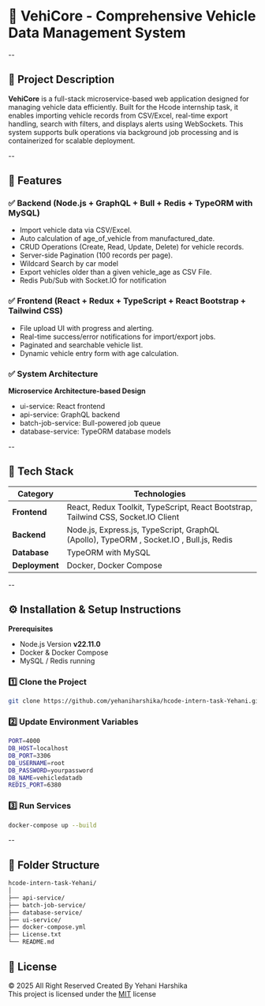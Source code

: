# 🚗 VehiCore - Comprehensive Vehicle Data Management System

--

## 📖 Project Description

**VehiCore**  is a full-stack microservice-based web application designed for managing vehicle data efficiently. Built for the Hcode internship task, it enables importing vehicle records from CSV/Excel, real-time export handling, search with filters, and displays alerts using WebSockets. This system supports bulk operations via background job processing and is containerized for scalable deployment.

--

## 🚀 Features

### ✅ Backend (Node.js + GraphQL + Bull + Redis + TypeORM with MySQL)
- Import vehicle data via CSV/Excel.
- Auto calculation of age_of_vehicle from manufactured_date.
- CRUD Operations (Create, Read, Update, Delete) for vehicle records.
- Server-side Pagination (100 records per page).
- Wildcard Search by car model 
- Export vehicles older than a given vehicle_age as CSV File.
- Redis Pub/Sub with Socket.IO for notification


### ✅ Frontend (React + Redux + TypeScript +  React Bootstrap + Tailwind CSS)
- File upload UI with progress and alerting.
- Real-time success/error notifications for import/export jobs.
- Paginated and searchable vehicle list.
- Dynamic vehicle entry form with age calculation.

### ✅ System Architecture
**Microservice Architecture-based Design**
- ui-service: React frontend
- api-service: GraphQL backend
- batch-job-service: Bull-powered job queue
- database-service: TypeORM database models

--

## 📌 Tech Stack

| Category          | Technologies                                                                           |
| ----------------- | ---------------------------------------------------------------------------------------|
| **Frontend**      | React, Redux Toolkit, TypeScript, React Bootstrap, Tailwind CSS, Socket.IO Client      |
| **Backend**       | Node.js, Express.js, TypeScript, GraphQL (Apollo), TypeORM , Socket.IO , Bull.js, Redis|
| **Database**      | TypeORM with MySQL                                                                     |
| **Deployment**    | Docker, Docker Compose                                                                 |
--

## ⚙️ Installation & Setup Instructions
**Prerequisites**
- Node.js Version **v22.11.0**
- Docker & Docker Compose
- MySQL / Redis running


### 1️⃣ Clone the Project
```sh
git clone https://github.com/yehaniharshika/hcode-intern-task-Yehani.git
```

### 2️⃣ Update Environment Variables
```sh
PORT=4000
DB_HOST=localhost
DB_PORT=3306
DB_USERNAME=root
DB_PASSWORD=yourpassword
DB_NAME=vehicledatadb
REDIS_PORT=6380
```

### 3️⃣ Run Services
```sh
docker-compose up --build
```

--

## 📁 Folder Structure

```sh
hcode-intern-task-Yehani/
│          
├── api-service/     
├── batch-job-service/  
├── database-service/ 
├── ui-service/
├── docker-compose.yml
├── License.txt
└── README.md
```

## 🪪 License
© 2025 All Right Reserved Created By Yehani Harshika
<br/>
This project is licensed under the [MIT](License.txt) license